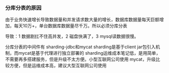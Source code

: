 
### 分库分表的原因

  由于业务快速增长导致数据量和并发请求数大量的增长，数据库数据量每天巨额增加，每天10万+，单台数据库数据量尽千万。所以必须分库分表
  
  导致：1 数据剧扛不住高并发，2 磁盘快满了，3 mysql读数据很慢。
  
  分库分表的中间件有 sharding-jdbc和mycat sharding是基于client jar包引入机制，而mycat是基于代理进行独立部署的
    sharding运维成本笔记低，是用简单，不需要再多搭建服务，但是升级不太方便。小型互联网公司使用
    mycat，升级比较方便，但是运维成本高，建议大型互联网公司使用
  




